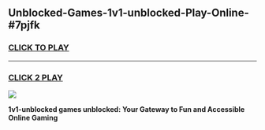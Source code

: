 
## Unblocked-Games-1v1-unblocked-Play-Online-#7pjfk
<h3>
<a href="https://premium.freeplayer.one?title=1v1-unblocked&ref=27F">CLICK TO PLAY</a></h3>
<hr>

<h3>
<a href="https://premium.freeplayer.one?title=1v1-unblocked&ref=27F">CLICK 2 PLAY</a>
  
</h3>

<a href="https://premium.freeplayer.one?title=1v1-unblocked&ref=27F"><img src="https://clearcache.store/games.png"></a>


**1v1-unblocked games unblocked: Your Gateway to Fun and Accessible Online Gaming**
